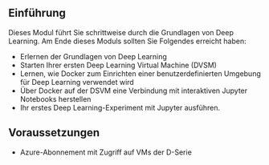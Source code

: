 ## <a name="introduction"></a>Einführung 

Dieses Modul führt Sie schrittweise durch die Grundlagen von Deep Learning. Am Ende dieses Moduls sollten Sie Folgendes erreicht haben:

- Erlernen der Grundlagen von Deep Learning
- Starten Ihrer ersten Deep Learning Virtual Machine (DVSM)
- Lernen, wie Docker zum Einrichten einer benutzerdefinierten Umgebung für Deep Learning verwendet wird
- Über Docker auf der DSVM eine Verbindung mit interaktiven Jupyter Notebooks herstellen
- Ihr erstes Deep Learning-Experiment mit Jupyter ausführen.

## <a name="prerequisites"></a>Voraussetzungen

- Azure-Abonnement mit Zugriff auf VMs der D-Serie 